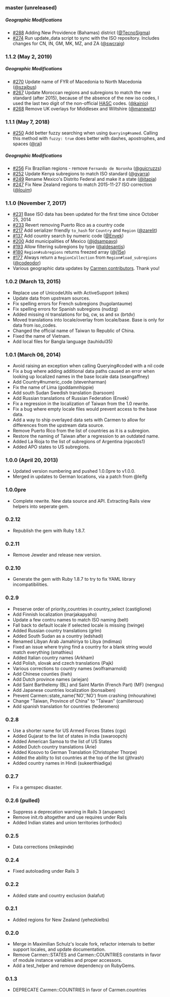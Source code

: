 ### master (unreleased)

##### Geographic Modifications
* [#288](https://github.com/carmen-ruby/carmen/pull/288) Adding New Providence (Bahamas) district ([@TecnoSigma](https://github.com/TecnoSigma))
* [#274](https://github.com/carmen-ruby/carmen/pull/274) Run update_data script
  to sync with the ISO repository. Includes changes for CN, IN, GM, MK,
  MZ, and ZA ([@swcraig](https://github.com/swcraig))

### 1.1.2 (May 2, 2019)

##### Geographic Modifications
* [#270](https://github.com/carmen-ruby/carmen/pull/270) Update name of FYR of Macedonia to North Macedonia ([@szajbus](https://github.com/szajbus))
* [#267](https://github.com/carmen-ruby/carmen/pull/267) Update Moroccan regions and subregions to match the new standard (after 2015), because of the absence of the new iso codes, I used the last two digit of the non-official [HASC](http://www.statoids.com/ihasc.html) codes.
([@kainio](https://github.com/kainio))
* [#268](https://github.com/carmen-ruby/carmen/pull/268) Remove UK overlays for Middlesex and Wiltshire ([@manewitz](https://github.com/manewitz))

### 1.1.1 (May 7, 2018)
* [#250](https://github.com/carmen-ruby/carmen/pull/250) Add better fuzzy
  searching when using `Querying#named`. Calling this method with `fuzzy:
  true` does better with dashes, apostrophes, and spaces ([@raj](https://github.com/raj))

##### Geographic Modifications
* [#256](https://github.com/carmen-ruby/carmen/pull/256) Fix Brazilian regions - remove `Fernando de Noronha` ([@guicruzzs](https://github.com/guicruzzs))
* [#252](https://github.com/carmen-ruby/carmen/pull/252) Update Kenya
  subregions to match ISO standard ([@gyarra](https://github.com/gyarra))
* [#249](https://github.com/carmen-ruby/carmen/pull/249) Rename Mexico's
  Distrito Federal and make it a state
  ([@jtapia](https://github.com/jtapia))
* [#247](https://github.com/carmen-ruby/carmen/pull/247) Fix New Zealand regions
  to match 2015-11-27 ISO correction ([@louim](https://github.com/louim))

### 1.1.0 (November 7, 2017)
* [#231](https://github.com/carmen-ruby/carmen/pull/231) Base ISO data has been updated for the first time since October 25, 2014
* [#233](https://github.com/carmen-ruby/carmen/pull/233) Revert removing Puerto Rico as a country code
* [#217](https://github.com/carmen-ruby/carmen/pull/217) Add serializer friendly `to_hash` for `Country` and `Region` ([@zarelit](https://github.com/zarelit))
* [#137](https://github.com/carmen-ruby/carmen/pull/137) Add country search by numeric code ([@Envek](https://github.com/Envek))
* [#200](https://github.com/carmen-ruby/carmen/pull/200) Add municipalities of Mexico ([@jdsampayo](https://github.com/jdsampayo))
* [#193](https://github.com/carmen-ruby/carmen/pull/193) Allow filtering subregions by type ([@aldesantis](https://github.com/aldesantis))
* [#180](https://github.com/carmen-ruby/carmen/pull/180) `Region#subregions` returns freezed array ([@j15e](https://github.com/j15e))
* [#177](https://github.com/carmen-ruby/carmen/pull/177) Always return a `RegionCollection` from `Region#load_subregions` ([@codeodor](https://github.com/codeodor))
* Various geographic data updates by [Carmen contributors](https://github.com/carmen-ruby/carmen/graphs/contributors). Thank you!

### 1.0.2 (March 13, 2015)
* Replace use of UnicodeUtils with ActiveSupport (eikes)
* Update data from upstream sources.
* Fix spelling errors for French subregions (hugolantaume)
* Fix spelling errors for Spanish subregions (nudzg)
* Added missing nl translations for bq, cw, ss and sx (brtdv)
* Moved translations into locale/overlay from locale/base. Base is only for data from iso_codes.
* Changed the official name of Taiwan to Republic of China.
* Fixed the name of Vietnam.
* Add local files for Bangla language (tauhidul35)

### 1.0.1 (March 06, 2014)
* Avoid raising an exception when calling Querying#coded with a nil code
* Fix a bug where adding additional data paths caused an error when looking up localized names in the base locale data (seangaffney)
* Add Country#numeric_code (stevenharman)
* Fix the name of Lima (goddamnhippie)
* Add south Sudan Swedish translation (barsoom)
* Add Russian translations of Russian Federation (Envek)
* Fix a regression in the localization of Taiwan from the 1.0 rewrite.
* Fix a bug where empty locale files would prevent access to the base data.
* Add a way to ship overlayed data sets with Carmen to allow for differences from the upstream data source.
* Remove Puerto Rico from the list of countries as it is a subregion.
* Restore the naming of Taiwan after a regression to an outdated name.
* Added La Rioja to the list of subregions of Argentina (njacobs1)
* Added APO states to US subregions.

### 1.0.0 (April 20, 2013)
* Updated version numbering and pushed 1.0.0pre to v1.0.0.
* Merged in updates to German locations, via a patch from @leifg

### 1.0.0pre
* Complete rewrite. New data source and API. Extracting Rails view
  helpers into seperate gem.

### 0.2.12
* Republish the gem with Ruby 1.8.7.

### 0.2.11
* Remove Jeweler and release new version.

### 0.2.10
* Generate the gem with Ruby 1.8.7 to try to fix YAML library
  incompatibilities.

### 0.2.9
* Preserve order of priority_countries in country_select (castiglione)
* Add Finnish localization (marjakapyaho)
* Update a few contru names to match ISO naming (belt)
* Fall back to default locale if selected locale is missing (twinge)
* Added Russian country translations (grlm)
* Added South Sudan as a country (edshadi)
* Renamed Libyan Arab Jamahiriya to Libya (mdimas)
* Fixed an issue where trying find a country for a blank string would
  match everything (smathieu)
* Added Italian country names (Arkham)
* Add Polish, slovak and czech translations (Pajk)
* Various corrections to country names (wolframarnold)
* Add Chinese counties (liwh)
* Add Dutch province names (ariejan)
* Add Saint Barthelemy (BL) and Saint Martin (French Part) (MF) (nengxu)
* Add Japanese countries localization (bonsaiben)
* Prevent Carmen::state_name('NO','NO') from crashing (mhourahine)
* Change "Taiwan, Province of China" to "Taiwan" (camilleroux)
* Add spanish translation for countries (federomero)

### 0.2.8
* Use a shorter name for US Armed Forces States (cgs)
* Added Gujarat to the list of states in India (swaroopch)
* Added American Samoa to the list of US States
* Added Dutch country translations (Arie)
* Added Kosovo to German Translation (Christopher Thorpe)
* Added the ability to list countries at the top of the list (jjthrash)
* Added country names in Hindi (sukeerthiadiga)

### 0.2.7
* Fix a gemspec disaster.

### 0.2.6 (pulled)
* Suppress a deprecation warning in Rails 3 (anupamc)
* Remove init.rb altogether and use requires under Rails
* Added Indian states and union territories (orthodoc)

### 0.2.5
* Data corrections (mikepinde)

### 0.2.4
* Fixed autoloading under Rails 3

### 0.2.2
* Added state and country exclusion (kalafut)

### 0.2.1
* Added regions for New Zealand (yehezkielbs)

### 0.2.0
* Merge in Maximilian Schulz's locale fork, refactor internals to better support locales, and update documentation.
* Remove Carmen::STATES and Carmen::COUNTRIES constants in favor of module instance variables and proper accessors.
* Add a test_helper and remove dependency on RubyGems.

### 0.1.3
* DEPRECATE Carmen::COUNTRIES in favor of Carmen.countries
